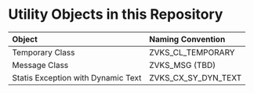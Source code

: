 # Utility Objects in this Repository

| Object                             | Naming Convention       |
| :--------------------------------- | :---------------------- |
| Temporary Class                    | ZVKS_CL_TEMPORARY       |
| Message Class                      | ZVKS_MSG (TBD)          |
| Statis Exception with Dynamic Text | ZVKS_CX_SY_DYN_TEXT     |
